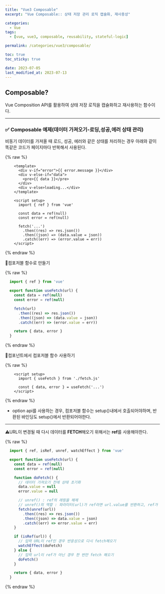 ```yaml
---
title: "Vue3 Composable"
excerpt: "Vue Composable:: 상태 저장 관리 로직 캡슐화, 재사용성"

categories:
  - Vue
tags:
  - [vue, vue3, composable, reusability, stateful-logic]

permalink: /categories/vue3/composable/

toc: true
toc_sticky: true

date: 2023-07-05
last_modified_at: 2023-07-13
---
```


## Composable?

Vue Composition API를 활용하여 상태 저장 로직을 캡슐화하고 재사용하는 함수이다.

***

### ✅ Composable 예제(데이터 가져오기-로딩,성공,에러 상태 관리)

비동기 데이터를 가져올 때 로드, 성공, 에러와 같은 상태를 처리하는 경우 아래와 같이 똑같은 코드가 페이지마다 반복해서 사용된다.

{% raw %}

```vue
    <template>
      <div v-if="error">{{ error.message }}</div>
      <div v-else-if="data">
        <pre>{{ data }}</pre>
      </div>
      <div v-else>loading...</div>
    </template>

    <script setup>
      import { ref } from 'vue'

      const data = ref(null)
      const error = ref(null)

      fetch('...')
        .then((res) => res.json())
        .then((json) => (data.value = json))
        .catch((err) => (error.value = err))
    </script>
```

{% endraw %}

🔽컴포저블 함수로 만들기

{% raw %}

```javascript
  import { ref } from 'vue'

  export function useFetch(url) {
    const data = ref(null)
    const error = ref(null)

    fetch(url)
      .then((res) => res.json())
      .then((json) => (data.value = json))
      .catch((err) => (error.value = err))

    return { data, error }
  }
```

{% endraw %}

🔽컴포넌트에서 컴포저블 함수 사용하기

{% raw %}

```vue
    <script setup>
      import { useFetch } from './fetch.js'

      const { data, error } = useFetch('...')
    </script>
```

{% endraw %}

- option api를 사용하는 경우, 컴포저블 함수는 setup()내에서 호출되어야하며, 반환된 바인딩도 setup()에서 반환되어야한다.

***

⚠URL이 변경될 때 다시 데이터를 **FETCH**해오기 위해서는 **ref**를 사용해야한다.

{% raw %}

```javascript
  import { ref, isRef, unref, watchEffect } from 'vue'

  export function useFetch(url) {
    const data = ref(null)
    const error = ref(null)

    function doFetch() {
      // 데이터 가져오기 전에 상태 초기화
      data.value = null
      error.value = null

      // unref() : ref의 래핑을 해제
      // unref()의 역할 : 파라미터(url)가 ref라면 url.value를 반환하고, ref가 아니라면 url 있는 그대로 반환시킨다. 여러 개발자가 협업하는 경우 ref가 넘어올지, 원시값이 넘어올지 알 수 없기 때문에 unref()를 사용해 두 케이스 모두 처리하는 것이 좋다.
      fetch(unref(url))
        .then((res) => res.json())
        .then((json) => data.value = json)
        .catch((err) => error.value = err)
    }

    if (isRef(url)) {
      // 입력 URL이 ref인 경우 반응성으로 다시 fetch해오기
      watchEffect(doFetch)
    } else {
      // 입력 url이 ref가 아닌 경우 한 번만 fetch 해오기
      doFetch()
    }

    return { data, error }
  }
```

{% endraw %}
